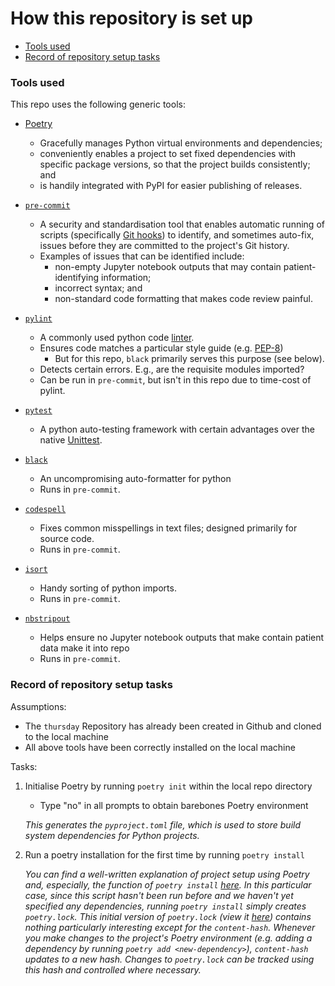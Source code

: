 # How this repository is set up

  - [Tools used](#tools-used)  
  - [Record of repository setup tasks](#record-of-repository-setup-tasks)


### Tools used

This repo uses the following generic tools:

- [Poetry](https://python-poetry.org/)
  - Gracefully manages Python virtual environments and dependencies;
  - conveniently enables a project to set fixed dependencies with specific package versions, so that the project builds consistently; and
  - is handily integrated with PyPI for easier publishing of releases.

- [`pre-commit`](https://pre-commit.com/)
  - A security and standardisation tool that enables automatic running of scripts (specifically [Git hooks](https://git-scm.com/book/en/v2/Customizing-Git-Git-Hooks)) to identify, and sometimes auto-fix, issues before they are committed to the project's Git history.
  - Examples of issues that can be identified include:
    - non-empty Jupyter notebook outputs that may contain patient-identifying information;
    - incorrect syntax; and
    - non-standard code formatting that makes code review painful.

- [`pylint`](https://pylint.org/)
  - A commonly used python code [linter](https://en.wikipedia.org/wiki/Lint_(software)).
  - Ensures code matches a particular style guide (e.g. [PEP-8](https://www.python.org/dev/peps/pep-0008/))
    - But for this repo, `black` primarily serves this purpose (see below).
  - Detects certain errors. E.g., are the requisite modules imported?
  - Can be run in `pre-commit`, but isn't in this repo due to time-cost of pylint.

- [`pytest`](https://docs.pytest.org/en/6.2.x/)
  - A python auto-testing framework with certain advantages over the native [Unittest](https://docs.python.org/3/library/unittest.html).

- [`black`](https://github.com/psf/black)
  - An uncompromising auto-formatter for python
  - Runs in `pre-commit`.

- [`codespell`](https://github.com/codespell-project/codespell)
  - Fixes common misspellings in text files; designed primarily for source code.
  - Runs in `pre-commit`.

- [`isort`](https://github.com/PyCQA/isort)
  - Handy sorting of python imports.
  - Runs in `pre-commit`.

- [`nbstripout`](https://github.com/kynan/nbstripout)
  - Helps ensure no Jupyter notebook outputs that make contain patient data make it into repo
  - Runs in `pre-commit`.

### Record of repository setup tasks

Assumptions:
- The `thursday` Repository has already been created in Github and cloned to the local machine
- All above tools have been correctly installed on the local machine

Tasks:

1. Initialise Poetry by running `poetry init` within the local repo directory

   - Type "no" in all prompts to obtain barebones Poetry environment

   *This generates the `pyproject.toml` file, which is used to store build system dependencies for Python projects.*

2. Run a poetry installation for the first time by running `poetry install`

   *You can find a well-written explanation of project setup using Poetry and, especially, the function of `poetry install` [here](https://python-poetry.org/docs/basic-usage/#installing-without-poetrylock). In this particular case, since this script hasn't been run before and we haven't yet specified any dependencies, running `poetry install` simply creates `poetry.lock`. This initial version of `poetry.lock` (view it [here](https://github.com/ACPSEM/thursday/blob/e427a79b4674d7e69894db84770c68cd3473b8c5/poetry.lock)) contains nothing particularly interesting except for the `content-hash`. Whenever you make changes to the project's Poetry environment (e.g. adding a dependency by running `poetry add <new-dependency>`), `content-hash` updates to a new hash. Changes to `poetry.lock` can be tracked using this hash and controlled where necessary.*